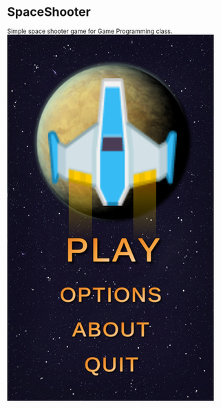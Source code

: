 # SpaceShooter
 Simple space shooter game for Game Programming class. <br>
 ![](https://github.com/kaziim/SpaceShooter/blob/main/Screenshots/Screenshot_3.png)
